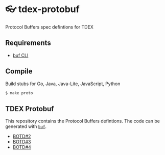 # 👓 tdex-protobuf
Protocol Buffers spec defintions for TDEX

## Requirements

* [buf CLI](buf.build)

## Compile

Build stubs for Go, Java, Java-Lite, JavaScript, Python

```sh
$ make proto
```

## TDEX Protobuf

This repository contains the Protocol Buffers defintions. The code can be generated with [`buf`](https://buf.build).

- [BOTD#2](https://github.com/tdex-network/dev-portal/blob/master/docs/specs/02-transport-protocol.md)  
- [BOTD#3](https://github.com/tdex-network/dev-portal/blob/master/docs/specs/03-swap-protocol.md) 
- [BOTD#4](https://github.com/tdex-network/dev-portal/blob/master/docs/specs/04-trade-protocol.md) 




